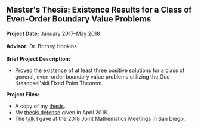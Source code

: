 ## Master's Thesis: Existence Results for a Class of Even-Order Boundary Value Problems

**Project Date:** January 2017&ndash;May 2018
<br><br>
**Advisor:** Dr. Britney Hopkins
<br><br>
**Brief Project Description:** 

- Proved the existence of at least three positive solutions for a class of general, even-order boundary value problems utilizing the Guo-Krasnosel'skii Fixed Point Theorem.

**Project Files:** 

- A copy of my [thesis](/THESIS/FINAL_main.pdf).
- My [thesis defense](/THESIS/ThesisDefense.pdf) given in April 2018.
- The [talk](/THESIS/JMM2018_AlphabetProblem.pdf) I gave at the 2018 Joint Mathematics Meetings in San Diego. 
